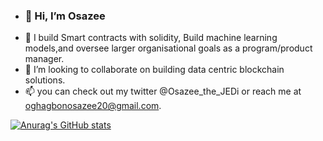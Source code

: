 - ### 👋 Hi, I’m Osazee 
- 👀 I build Smart contracts with solidity, Build machine learning models,and oversee larger organisational goals as a program/product manager. 
- 💞️ I’m looking to collaborate on building data centric blockchain solutions.  
- 📫 you can check out my twitter @Osazee_the_JEDi or reach me at oghagbonosazee20@gmail.com.

[![Anurag's GitHub stats](https://github-readme-stats.vercel.app/api?username=osazeejedi)](https://github.com/anuraghazra/github-readme-stats)
